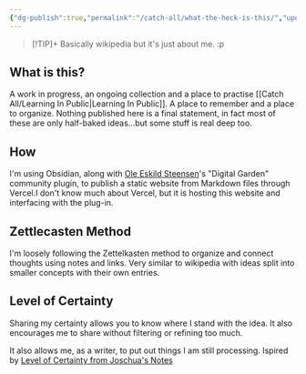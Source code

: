 ```yaml
---
{"dg-publish":true,"permalink":"/catch-all/what-the-heck-is-this/","updated":"2023-12-06T00:43:21.195-07:00"}
---
```


> [!TIP]+ Basically wikipedia but it's just about me. :p

## What is this?
A work in progress, an ongoing collection and a place to practise [[Catch All/Learning In Public\|Learning In Public]].  A place to remember and a place to organize. 
Nothing published here is a final statement, in fact most of these are only half-baked ideas...but some stuff is real deep too. 

## How
I'm using Obsidian, along with [Ole Eskild Steensen](https://ko-fi.com/oleeskild)'s "Digital Garden" community plugin, to publish a static website from Markdown files through Vercel.I don't know much about Vercel, but it is hosting this website and interfacing with the plug-in. 

## Zettlecasten Method
I'm loosely following the Zettelkasten method to organize and connect thoughts using notes and links. Very similar to wikipedia with ideas split into smaller concepts with their own entries. 

## Level of Certainty
Sharing my certainty allows you to know where I stand with the idea. It also encourages me to share without filtering or refining too much. 

It also allows me, as a writer, to put out things I am still processing. 
Ispired by [Level of Certainty from Joschua's Notes](https://notes.joschua.io/50+Slipbox/Level+of+Certainty)
